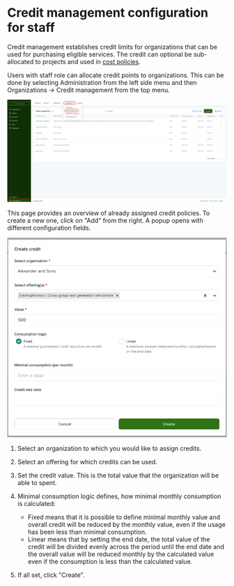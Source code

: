 # Credit management configuration for staff

Credit management establishes credit limits for organizations that can be used for purchasing eligible services.
The credit can optional be sub-allocated to projects and used in [cost policies](../end-users/cost-and-usage-policies.md).

Users with staff role can allocate credit points to organizations. This can be done by selecting Administration from the left side menu and then Organizations -> Credit management from the top menu.

![Credit management policies](../img/Credit_management_overall.png)

This page provides an overview of already assigned credit policies. To create a new one, click on "Add" from the right. A popup opens with different configuration fields.

![Credit management new policy](../img/Credit_management_new.png)

1. Select an organization to which you would like to assign credits.
2. Select an offering for which credits can be used.
3. Set the credit value. This is the total value that the organization will be able to spent.
4. Minimal consumption logic defines, how minimal monthly consumption is calculated:

    - Fixed means that it is possible to define minimal monthly value and overall credit will be reduced by the monthly value, even if the usage has been less than minimal consumption.
    - Linear means that by setting the end date, the total value of the credit will be divided evenly across the period until the end date and the overall value will be reduced monthly by the calculated value even if the consumption is less than the calculated value.

5. If all set, click "Create".